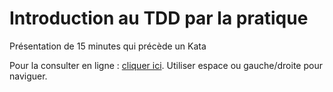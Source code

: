 Introduction au TDD par la pratique
===================================

Présentation de 15 minutes qui précède un Kata

Pour la consulter en ligne : [cliquer ici]. Utiliser espace ou gauche/droite pour naviguer.


[cliquer ici]: http://entrepotjuliendurand.github.io/Presentation-IntroductionAuTDD-RevealJs
